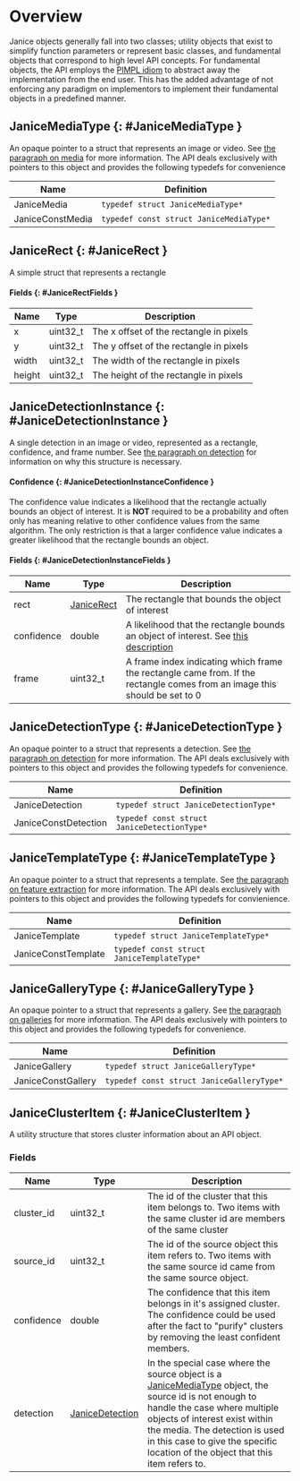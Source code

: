 # Overview

Janice objects generally fall into two classes; utility objects that exist
to simplify function parameters or represent basic classes, and fundamental
objects that correspond to high level API concepts. For fundamental objects,
the API employs the [PIMPL idiom](http://en.cppreference.com/w/cpp/language/pimpl)
to abstract away the implementation from the end user. This has the added
advantage of not enforcing any paradigm on implementors to implement their
fundamental objects in a predefined manner.

## JaniceMediaType {: #JaniceMediaType }

An opaque pointer to a struct that represents an image or video. See [the
paragraph on media](#Media) for more information. The API deals exclusively
with pointers to this object and provides the following typedefs for convenience

Name             | Definition
---------------- | ----------
JaniceMedia      | <code>typedef struct JaniceMediaType\*</code>
JaniceConstMedia | <code>typedef const struct JaniceMediaType\*</code>

## JaniceRect {: #JaniceRect }

A simple struct that represents a rectangle

#### Fields {: #JaniceRectFields }

Name   | Type     | Description
------ | -------- | -----------
x      | uint32_t | The x offset of the rectangle in pixels
y      | uint32_t | The y offset of the rectangle in pixels
width  | uint32_t | The width of the rectangle in pixels
height | uint32_t | The height of the rectangle in pixels

## JaniceDetectionInstance {: #JaniceDetectionInstance }

A single detection in an image or video, represented as a rectangle,
confidence, and frame number. See [the paragraph on detection](#Detection) for
information on why this structure is necessary.

#### Confidence {: #JaniceDetectionInstanceConfidence }

The confidence value indicates a likelihood that the rectangle actually bounds
an object of interest. It is **NOT** required to be a probability and often
only has meaning relative to other confidence values from the same algorithm.
The only restriction is that a larger confidence value indicates a greater
likelihood that the rectangle bounds an object.

#### Fields {: #JaniceDetectionInstanceFields }

Name       | Type                      | Description
---------- | ------------------------- | -----------
rect       | [JaniceRect](#JaniceRect) | The rectangle that bounds the object of interest
confidence | double                    | A likelihood that the rectangle bounds an object of interest. See [this description](#Confidence)
frame      | uint32_t                  | A frame index indicating which frame the rectangle came from. If the rectangle comes from an image this should be set to 0

## JaniceDetectionType {: #JaniceDetectionType }

An opaque pointer to a struct that represents a detection. See [the paragraph
on detection](#Detection) for more information. The API deals exclusively with
pointers to this object and provides the following typedefs for convenience.

Name                 | Definition
-------------------- | ----------
JaniceDetection      | <code>typedef struct JaniceDetectionType\*</code>
JaniceConstDetection | <code>typedef const struct JaniceDetectionType\*</code>

## JaniceTemplateType {: #JaniceTemplateType }

An opaque pointer to a struct that represents a template. See [the paragraph on
feature extraction](#FeatureExtraction) for more information. The API deals
exclusively with pointers to this object and provides the following typedefs
for convienience.

Name                | Definition
------------------- | ----------
JaniceTemplate      | <code>typedef struct JaniceTemplateType\*</code>
JaniceConstTemplate | <code>typedef const struct JaniceTemplateType\*</code>

## JaniceGalleryType {: #JaniceGalleryType }

An opaque pointer to a struct that represents a gallery. See [the paragraph on
galleries](#Galleries) for more information. The API deals exclusively with
pointers to this object and provides the following typedefs for convenience.

Name               | Definition
------------------ | ----------
JaniceGallery      | <code>typedef struct JaniceGalleryType\*</code>
JaniceConstGallery | <code>typedef const struct JaniceGalleryType\*</code>

## JaniceClusterItem {: #JaniceClusterItem }

A utility structure that stores cluster information about an API object.

### Fields

Name | Type | Description
---- | ---- | -----------
cluster_id | uint32_t | The id of the cluster that this item belongs to. Two items with the same cluster id are members of the same cluster
source_id | uint32_t | The id of the source object this item refers to. Two items with the same source id came from the same source object.
confidence | double | The confidence that this item belongs in it's assigned cluster. The confidence could be used after the fact to "purify" clusters by removing the least confident members.
detection | [JaniceDetection](#JaniceDetectionType) | In the special case where the source object is a [JaniceMediaType](#JaniceMediaType) object, the source id is not enough to handle the case where multiple objects of interest exist within the media. The detection is used in this case to give the specific location of the object that this item refers to.
